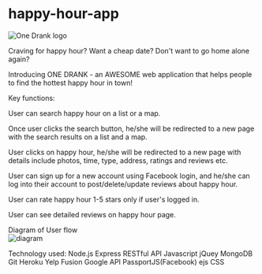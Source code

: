 # happy-hour-app


![One Drank logo](http://i.imgur.com/TOyqOgN.png)

Craving for happy hour? Want a cheap date? Don't want to go home alone again?

Introducing ONE DRANK - an AWESOME web application that helps people to find the hottest happy hour in town!

Key functions:

User can search happy hour on a list or a map.

Once user clicks the search button, he/she will be redirected to a new page with the search results on a list and a map.

User clicks on happy hour, he/she will be redirected to a new page with details include photos, time, type, address, ratings and reviews etc.

User can sign up for a new account using Facebook login, and he/she can log into their account to post/delete/update reviews about happy hour.

User can rate happy hour 1-5 stars only if user's logged in.

User can see detailed reviews on happy hour page.

Diagram of User flow
<br>
![diagram](http://i.imgur.com/nigPqeO.png)


Technology used:
Node.js
Express
RESTful API
Javascript
jQuey
MongoDB
Git
Heroku
Yelp Fusion
Google API
PassportJS(Facebook)
ejs
CSS
